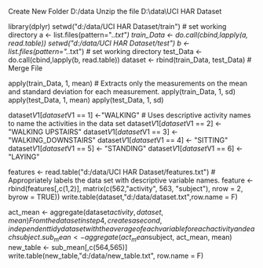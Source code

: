 Create New Folder D:/data
Unzip the file D:\data\UCI HAR Dataset

library(dplyr)
setwd("d:/data/UCI HAR Dataset/train")    # set working directory
a <- list.files(pattern=".*.txt")
train_Data <- do.call(cbind,lapply(a, read.table))
setwd("d:/data/UCI HAR Dataset/test")
b <- list.files(pattern=".*.txt")    # set working directory
test_Data <- do.call(cbind,lapply(b, read.table))
dataset <- rbind(train_Data, test_Data)    # Merge File

apply(train_Data, 1, mean)    # Extracts only the measurements on the mean and standard deviation for each measurement.
apply(train_Data, 1, sd)
apply(test_Data, 1, mean)
apply(test_Data, 1, sd)    

dataset$V1[dataset$V1 == 1] <-"WALKING"    # Uses descriptive activity names to name the activities in the data set
dataset$V1[dataset$V1 == 2] <-"WALKING UPSTAIRS"
dataset$V1[dataset$V1 == 3] <- "WALKING_DOWNSTAIRS"
dataset$V1[dataset$V1 == 4] <- "SITTING"
dataset$V1[dataset$V1 == 5] <- "STANDING"
dataset$V1[dataset$V1 == 6] <- "LAYING"

features <- read.table("d:/data/UCI HAR Dataset/features.txt")    # Appropriately labels the data set with descriptive variable names. 
feature <- rbind(features[,c(1,2)], matrix(c(562,"activity", 563, "subject"), nrow = 2, byrow = TRUE))
write.table(dataset,"d:/data/dataset.txt",row.name = F) 

act_mean <- aggregate(dataset$activity, dataset, mean) From the data set in step 4, creates a second, independent tidy data set with the average of each variable for each activity and each subject.
sub_mean <- aggregate(act_mean$subject, act_mean, mean)
new_table <- sub_mean[,c(564,565)]
write.table(new_table,"d:/data/new_table.txt", row.name = F)
